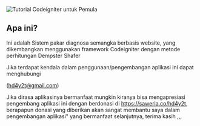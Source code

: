 ![Tutorial Codeigniter untuk Pemula](https://github.com/hd4y2t/SP_DempsterShafer/blob/main/assets/img/home.bmp)

## Apa ini?

Ini adalah Sistem pakar diagnosa semangka berbasis website, yang dikembangkan menggunakan framework Codeigniter dengan metode perhitungan Dempster Shafer

Jika terdapat kendala dalam penggunaan/pengembangan aplikasi ini dapat menghubungi

(hd4y2t@gmail.com)

Jika dirasa aplikasinya bermanfaat mungkin kiranya bisa mengapresiasi pengembang aplikasi ini dengan berdonasi di https://saweria.co/hd4y2t, berapapun donasi yang diberikan akan sangat membantu saya dalam pengembangan aplikasi" yang bermanfaat selanjutnya, terima kasih ,,,
